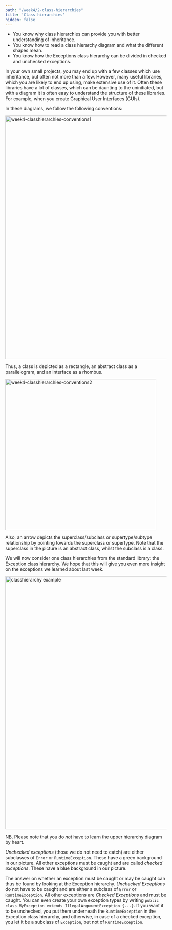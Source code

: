 ```yaml
---
path: "/week4/2-class-hierarchies"
title: 'Class hierarchies'
hidden: false
---
```


<text-box variant='learningObjectives' name='Learning Objectives'>

 - You know why class hierarchies can provide you with better understanding of inheritance.
 - You know how to read a class hierarchy diagram and what the different shapes mean.
 - You know how the Exceptions class hierarchy can be divided in checked and unchecked exceptions.

</text-box>

In your own small projects, you may end up with a few classes which use inheritance, but often not more than a few. However, many useful libraries, which you are likely to end up using, make extensive use of it. Often these libraries have a lot of classes, which can be daunting to the uninitiated, but with a diagram it is often easy to understand the structure of these libraries. For example, when you create Graphical User Interfaces (GUIs). 

In these diagrams, we follow the following conventions:

<img width="759" alt="week4-classhierarchies-conventions1" src="https://user-images.githubusercontent.com/67587903/128322543-447d0abd-831d-43c4-91b4-3fdef2a050d1.PNG">

Thus, a class is depicted as a rectangle, an abstract class as a parallelogram, and an interface as a rhombus.

<img width="471" alt="week4-classhierarchies-conventions2" src="https://user-images.githubusercontent.com/67587903/128322544-828b4d41-320f-44f1-8230-aeb8c7d89b07.PNG">

Also, an arrow depicts the superclass/subclass or supertype/subtype relationship by pointing towards the superclass or supertype.
Note that the superclass in the picture is an abstract class, whilst the subclass is a class.

We will now consider one class hierarchies from the standard library: the Exception class hierarchy. We hope that this will give you even more insight on the exceptions we learned about last week.

<img width="789" alt="classhierarchy example" src="https://user-images.githubusercontent.com/67587903/128322542-70b1c15f-76cc-4004-8817-cb790e80f9c0.PNG">

NB. Please note that you do *not* have to learn the upper hierarchy diagram by heart.

*Unchecked exceptions* (those we do not need to catch) are either subclasses of `Error` or `RuntimeException`. These have a green background in our picture. 
All other exceptions must be caught and are called *checked exceptions*. These have a blue background in our picture.

The answer on whether an exception must be caught or may be caught can thus be found by looking at the Exception hierarchy. *Unchecked Exceptions* do not have to be caught and are either a subclass of `Error` or `RuntimeException`. All other exceptions are *Checked Exceptions* and must be caught.
You can even create your own exception types by writing `public class MyException extends IllegalArgumentException {...}`. If you want it to be unchecked, you put them underneath the `RuntimeException` in the Exception class hierarchy, and otherwise, in case of a checked exception, you let it be a subclass of `Exception`, but not of `RuntimeException`.
